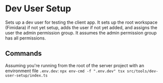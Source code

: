 # Dev User Setup

Sets up a dev user for testing the client app. It sets up the root workspace (Fimidara) if not yet setup, adds the user if not yet added, and assigns the user the admin permission group. It assumes the admin permission group has all permissions.

## Commands

Assuming you're running from the root of the server project with an environment file `.env.dev`:
`npx env-cmd -f ".env.dev" tsx src/tools/dev-user-setup/index.ts`
